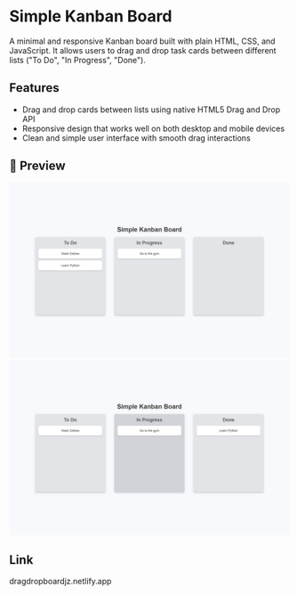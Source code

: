 # Simple Kanban Board

A minimal and responsive Kanban board built with plain HTML, CSS, and JavaScript. It allows users to drag and drop task cards between different lists ("To Do", "In Progress", "Done").

## Features

- Drag and drop cards between lists using native HTML5 Drag and Drop API
- Responsive design that works well on both desktop and mobile devices
- Clean and simple user interface with smooth drag interactions

  
## 📸 Preview
![Detailed Board View](1.jpeg)
![Detailed Board View](2.jpeg)

## Link
dragdropboardjz.netlify.app




